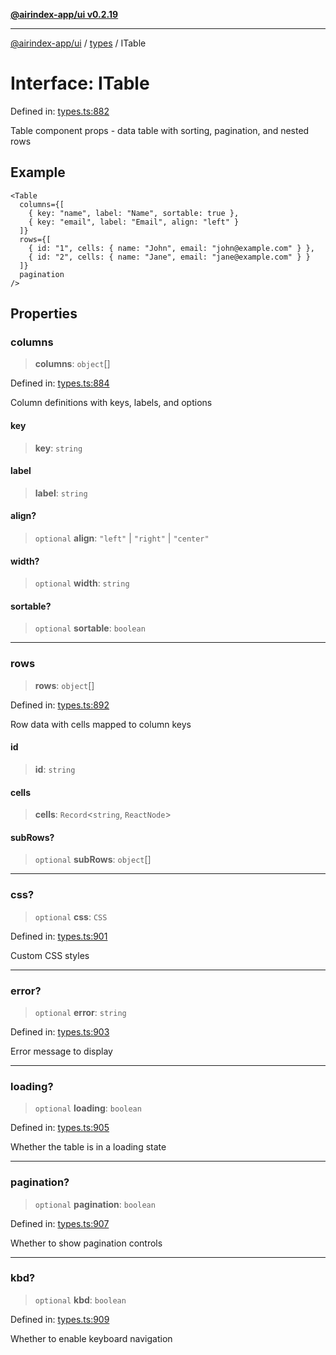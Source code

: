 [**@airindex-app/ui v0.2.19**](../../README.md)

***

[@airindex-app/ui](../../README.md) / [types](../README.md) / ITable

# Interface: ITable

Defined in: [types.ts:882](https://github.com/airindex-app/ui/blob/main/src/types.ts#L882)

Table component props - data table with sorting, pagination, and nested rows

## Example

```tsx
<Table
  columns={[
    { key: "name", label: "Name", sortable: true },
    { key: "email", label: "Email", align: "left" }
  ]}
  rows={[
    { id: "1", cells: { name: "John", email: "john@example.com" } },
    { id: "2", cells: { name: "Jane", email: "jane@example.com" } }
  ]}
  pagination
/>
```

## Properties

### columns

> **columns**: `object`[]

Defined in: [types.ts:884](https://github.com/airindex-app/ui/blob/main/src/types.ts#L884)

Column definitions with keys, labels, and options

#### key

> **key**: `string`

#### label

> **label**: `string`

#### align?

> `optional` **align**: `"left"` \| `"right"` \| `"center"`

#### width?

> `optional` **width**: `string`

#### sortable?

> `optional` **sortable**: `boolean`

***

### rows

> **rows**: `object`[]

Defined in: [types.ts:892](https://github.com/airindex-app/ui/blob/main/src/types.ts#L892)

Row data with cells mapped to column keys

#### id

> **id**: `string`

#### cells

> **cells**: `Record`\<`string`, `ReactNode`\>

#### subRows?

> `optional` **subRows**: `object`[]

***

### css?

> `optional` **css**: `CSS`

Defined in: [types.ts:901](https://github.com/airindex-app/ui/blob/main/src/types.ts#L901)

Custom CSS styles

***

### error?

> `optional` **error**: `string`

Defined in: [types.ts:903](https://github.com/airindex-app/ui/blob/main/src/types.ts#L903)

Error message to display

***

### loading?

> `optional` **loading**: `boolean`

Defined in: [types.ts:905](https://github.com/airindex-app/ui/blob/main/src/types.ts#L905)

Whether the table is in a loading state

***

### pagination?

> `optional` **pagination**: `boolean`

Defined in: [types.ts:907](https://github.com/airindex-app/ui/blob/main/src/types.ts#L907)

Whether to show pagination controls

***

### kbd?

> `optional` **kbd**: `boolean`

Defined in: [types.ts:909](https://github.com/airindex-app/ui/blob/main/src/types.ts#L909)

Whether to enable keyboard navigation
